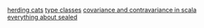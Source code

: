 [herding cats](http://eed3si9n.com/herding-cats/)
[type classes](http://debasishg.blogspot.co.uk/2010/06/scala-implicits-type-classes-here-i.html)
[covariance and contravariance in scala](https://www.atlassian.com/blog/software-teams/covariance-and-contravariance-in-scala)
[everything about sealed](https://underscore.io/blog/posts/2015/06/02/everything-about-sealed.html)
